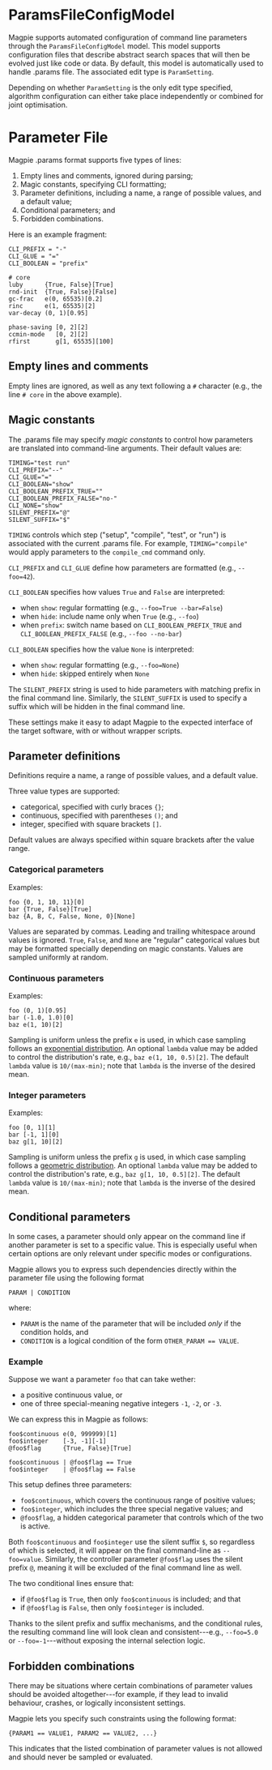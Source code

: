 # ParamsFileConfigModel

Magpie supports automated configuration of command line parameters through the `ParamsFileConfigModel` model.
This model supports configuration files that describe abstract search spaces that will then be evolved just like code or data.
By default, this model is automatically used to handle .params file.
The associated edit type is `ParamSetting`.

Depending on whether `ParamSetting` is the only edit type specified, algorithm configuration can either take place independently or combined for joint optimisation.


# Parameter File

Magpie .params format supports five types of lines:
1. Empty lines and comments, ignored during parsing;
2. Magic constants, specifying CLI formatting;
3. Parameter definitions, including a name, a range of possible values, and a default value;
4. Conditional parameters; and
5. Forbidden combinations.

Here is an example fragment:
```
CLI_PREFIX = "-"
CLI_GLUE = "="
CLI_BOOLEAN = "prefix"

# core
luby      {True, False}[True]
rnd-init  {True, False}[False]
gc-frac   e(0, 65535)[0.2]
rinc      e(1, 65535)[2]
var-decay (0, 1)[0.95]

phase-saving [0, 2][2]
ccmin-mode   [0, 2][2]
rfirst       g[1, 65535][100]
```


## Empty lines and comments

Empty lines are ignored, as well as any text following a `#` character (e.g., the line `# core` in the above example).


## Magic constants

The .params file may specify _magic constants_ to control how parameters are translated into command-line arguments.
Their default values are:

```
TIMING="test run"
CLI_PREFIX="--"
CLI_GLUE="="
CLI_BOOLEAN="show"
CLI_BOOLEAN_PREFIX_TRUE=""
CLI_BOOLEAN_PREFIX_FALSE="no-"
CLI_NONE="show"
SILENT_PREFIX="@"
SILENT_SUFFIX="$"
```

`TIMING` controls which step ("setup", "compile", "test", or "run") is associated with the current .params file.
For example, `TIMING="compile"` would apply parameters to the `compile_cmd` command only.

`CLI_PREFIX` and `CLI_GLUE` define how parameters are formatted (e.g., `--foo=42`).

`CLI_BOOLEAN` specifies how values `True` and `False` are interpreted:
- when `show`: regular formatting (e.g., `--foo=True --bar=False`)
- when `hide`: include name only when `True` (e.g., `--foo`)
- when `prefix`: switch name based on `CLI_BOOLEAN_PREFIX_TRUE` and `CLI_BOOLEAN_PREFIX_FALSE` (e.g., `--foo --no-bar`)

`CLI_BOOLEAN` specifies how the value `None` is interpreted:
- when `show`: regular formatting (e.g., `--foo=None`)
- when `hide`: skipped entirely when `None`

The `SILENT_PREFIX` string is used to hide parameters with matching prefix in the final command line.
Similarly, the `SILENT_SUFFIX` is used to specify a suffix which will be hidden in the final command line.

These settings make it easy to adapt Magpie to the expected interface of the target software, with or without wrapper scripts.


## Parameter definitions

Definitions require a name, a range of possible values, and a default value.

Three value types are supported:
- categorical, specified with curly braces `{}`;
- continuous, specified with parentheses `()`; and
- integer, specified with square brackets `[]`.

Default values are always specified within square brackets after the value range.

### Categorical parameters

Examples:
```
foo {0, 1, 10, 11}[0]
bar {True, False}[True]
baz {A, B, C, False, None, 0}[None]
```

Values are separated by commas.
Leading and trailing whitespace around values is ignored.
`True`, `False`, and `None` are "regular" categorical values but may be formatted specially depending on magic constants.
Values are sampled uniformly at random.

### Continuous parameters

Examples:
```
foo (0, 1)[0.95]
bar (-1.0, 1.0)[0]
baz e(1, 10)[2]
```

Sampling is uniform unless the prefix `e` is used, in which case sampling follows an [exponential distribution](https://en.wikipedia.org/wiki/Exponential_distribution).
An optional `lambda` value may be added to control the distribution's rate, e.g., `baz e(1, 10, 0.5)[2]`.
The default `lambda` value is `10/(max-min)`; note that `lambda` is the inverse of the desired mean.

### Integer parameters

Examples:
```
foo [0, 1][1]
bar [-1, 1][0]
baz g[1, 10][2]
```

Sampling is uniform unless the prefix `g` is used, in which case sampling follows a [geometric distribution](https://en.wikipedia.org/wiki/Geometric_distribution).
An optional `lambda` value may be added to control the distribution's rate, e.g., `baz g[1, 10, 0.5][2]`.
The default `lambda` value is `10/(max-min)`; note that `lambda` is the inverse of the desired mean.


## Conditional parameters

In some cases, a parameter should only appear on the command line if another parameter is set to a specific value.
This is especially useful when certain options are only relevant under specific modes or configurations.

Magpie allows you to express such dependencies directly within the parameter file using the following format

    PARAM | CONDITION

where:
- `PARAM` is the name of the parameter that will be included _only_ if the condition holds, and
- `CONDITION` is a logical condition of the form `OTHER_PARAM == VALUE`.

### Example

Suppose we want a parameter `foo` that can take wether:
- a positive continuous value, or
- one of three special-meaning negative integers `-1`, `-2`, or `-3`.

We can express this in Magpie as follows:

```
foo$continuous e(0, 999999)[1]
foo$integer    [-3, -1][-1]
@foo$flag      {True, False}[True]

foo$continuous | @foo$flag == True
foo$integer    | @foo$flag == False
```

This setup defines three parameters:
- `foo$continuous`, which covers the continuous range of positive values;
- `foo$integer`, which includes the three special negative values; and
- `@foo$flag`, a hidden categorical parameter that controls which of the two is active.

Both `foo$continuous` and `foo$integer` use the silent suffix `$`, so regardless of which is selected, it will appear on the final command-line as `--foo=value`.
Similarly, the controller parameter `@foo$flag` uses the silent prefix `@`, meaning it will be excluded of the final command line as well.

The two conditional lines ensure that:
- if `@foo$flag` is `True`, then only `foo$continuous` is included; and that
- if `@foo$flag` is `False`, then only `foo$integer` is included.

Thanks to the silent prefix and suffix mechanisms, and the conditional rules, the resulting command line will look clean and consistent---e.g., `--foo=5.0` or `--foo=-1`---without exposing the internal selection logic.


## Forbidden combinations

There may be situations where certain combinations of parameter values should be avoided altogether---for example, if they lead to invalid behaviour, crashes, or logically inconsistent settings.

Magpie lets you specify such constraints using the following format:

    {PARAM1 == VALUE1, PARAM2 == VALUE2, ...}

This indicates that the listed combination of parameter values is not allowed and should never be sampled or evaluated.
